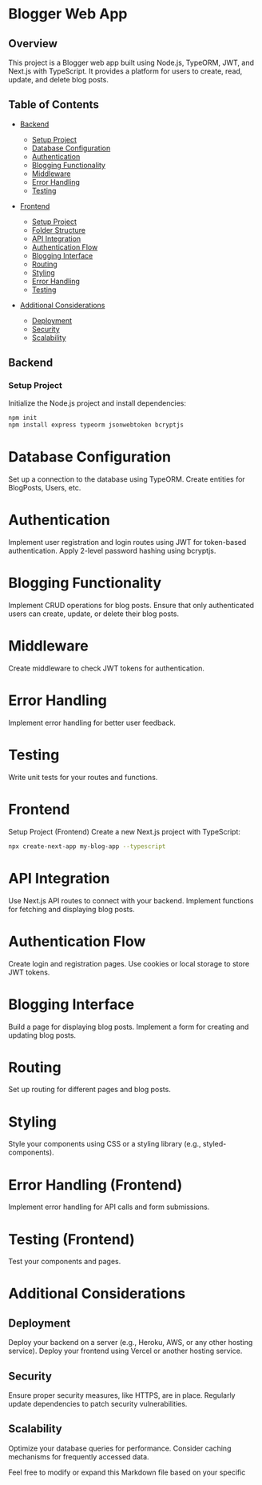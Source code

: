 # Blogger Web App

## Overview

This project is a Blogger web app built using Node.js, TypeORM, JWT, and Next.js with TypeScript. It provides a platform for users to create, read, update, and delete blog posts.

## Table of Contents

- [Backend](#backend)

  - [Setup Project](#setup-project)
  - [Database Configuration](#database-configuration)
  - [Authentication](#authentication)
  - [Blogging Functionality](#blogging-functionality)
  - [Middleware](#middleware)
  - [Error Handling](#error-handling)
  - [Testing](#testing)

- [Frontend](#frontend)

  - [Setup Project](#setup-project-frontend)
  - [Folder Structure](#folder-structure)
  - [API Integration](#api-integration)
  - [Authentication Flow](#authentication-flow)
  - [Blogging Interface](#blogging-interface)
  - [Routing](#routing)
  - [Styling](#styling)
  - [Error Handling](#error-handling-frontend)
  - [Testing](#testing-frontend)

- [Additional Considerations](#additional-considerations)
  - [Deployment](#deployment)
  - [Security](#security)
  - [Scalability](#scalability)

## Backend

### Setup Project

Initialize the Node.js project and install dependencies:

```bash
npm init
npm install express typeorm jsonwebtoken bcryptjs
```

# Database Configuration

Set up a connection to the database using TypeORM. Create entities for BlogPosts, Users, etc.

# Authentication

Implement user registration and login routes using JWT for token-based authentication. Apply 2-level password hashing using bcryptjs.

# Blogging Functionality

Implement CRUD operations for blog posts. Ensure that only authenticated users can create, update, or delete their blog posts.

# Middleware

Create middleware to check JWT tokens for authentication.

# Error Handling

Implement error handling for better user feedback.

# Testing

Write unit tests for your routes and functions.

# Frontend

Setup Project (Frontend)
Create a new Next.js project with TypeScript:

```bash
npx create-next-app my-blog-app --typescript
```

# API Integration

Use Next.js API routes to connect with your backend. Implement functions for fetching and displaying blog posts.

# Authentication Flow

Create login and registration pages. Use cookies or local storage to store JWT tokens.

# Blogging Interface

Build a page for displaying blog posts. Implement a form for creating and updating blog posts.

# Routing

Set up routing for different pages and blog posts.

# Styling

Style your components using CSS or a styling library (e.g., styled-components).

# Error Handling (Frontend)

Implement error handling for API calls and form submissions.

# Testing (Frontend)

Test your components and pages.

# Additional Considerations

## Deployment

Deploy your backend on a server (e.g., Heroku, AWS, or any other hosting service). Deploy your frontend using Vercel or another hosting service.

## Security

Ensure proper security measures, like HTTPS, are in place. Regularly update dependencies to patch security vulnerabilities.

## Scalability

Optimize your database queries for performance. Consider caching mechanisms for frequently accessed data.

Feel free to modify or expand this Markdown file based on your specific
